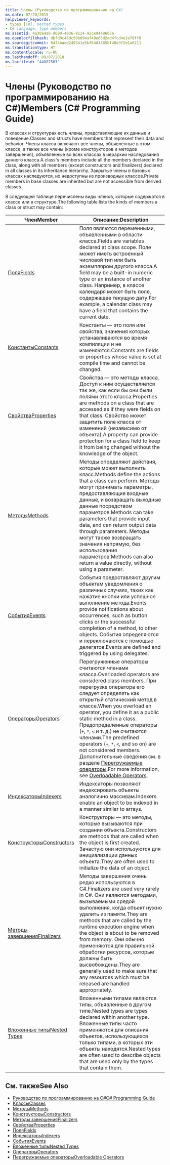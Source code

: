 ```yaml
---
title: Члены (Руководство по программированию на C#)
ms.date: 07/20/2015
helpviewer_keywords:
- types [C#], nested types
- C# language, type members
ms.assetid: 4a30a4ab-d690-4936-9124-92ce9448665a
ms.openlocfilehash: dbfd0c48dc59b094af49e65d2ed4fcd4e2a70ff0
ms.sourcegitcommit: 64f4baed249341e5bf64d1385bf48e3f2e1a0211
ms.translationtype: HT
ms.contentlocale: ru-RU
ms.lasthandoff: 09/07/2018
ms.locfileid: "44087563"
---
```

# <a name="members-c-programming-guide"></a><span data-ttu-id="15427-102">Члены (Руководство по программированию на C#)</span><span class="sxs-lookup"><span data-stu-id="15427-102">Members (C# Programming Guide)</span></span>
<span data-ttu-id="15427-103">В классах и структурах есть члены, представляющие их данные и поведение.</span><span class="sxs-lookup"><span data-stu-id="15427-103">Classes and structs have members that represent their data and behavior.</span></span> <span data-ttu-id="15427-104">Члены класса включают все члены, объявленные в этом классе, а также все члены (кроме конструкторов и методов завершения), объявленные во всех классах в иерархии наследования данного класса.</span><span class="sxs-lookup"><span data-stu-id="15427-104">A class's members include all the members declared in the class, along with all members (except constructors and finalizers) declared in all classes in its inheritance hierarchy.</span></span> <span data-ttu-id="15427-105">Закрытые члены в базовых классах наследуются, но недоступны из производных классов.</span><span class="sxs-lookup"><span data-stu-id="15427-105">Private members in base classes are inherited but are not accessible from derived classes.</span></span>  
  
 <span data-ttu-id="15427-106">В следующей таблице перечислены виды членов, которые содержатся в классе или в структуре.</span><span class="sxs-lookup"><span data-stu-id="15427-106">The following table lists the kinds of members a class or struct may contain:</span></span>  
  
|<span data-ttu-id="15427-107">Член</span><span class="sxs-lookup"><span data-stu-id="15427-107">Member</span></span>|<span data-ttu-id="15427-108">Описание:</span><span class="sxs-lookup"><span data-stu-id="15427-108">Description</span></span>|  
|------------|-----------------|  
|[<span data-ttu-id="15427-109">Поля</span><span class="sxs-lookup"><span data-stu-id="15427-109">Fields</span></span>](../../../csharp/programming-guide/classes-and-structs/fields.md)|<span data-ttu-id="15427-110">Поля являются переменными, объявленными в области класса.</span><span class="sxs-lookup"><span data-stu-id="15427-110">Fields are variables declared at class scope.</span></span> <span data-ttu-id="15427-111">Поле может иметь встроенный числовой тип или быть экземпляром другого класса.</span><span class="sxs-lookup"><span data-stu-id="15427-111">A field may be a built-in numeric type or an instance of another class.</span></span> <span data-ttu-id="15427-112">Например, в классе календаря может быть поле, содержащее текущую дату.</span><span class="sxs-lookup"><span data-stu-id="15427-112">For example, a calendar class may have a field that contains the current date.</span></span>|  
|[<span data-ttu-id="15427-113">Константы</span><span class="sxs-lookup"><span data-stu-id="15427-113">Constants</span></span>](../../../csharp/programming-guide/classes-and-structs/constants.md)|<span data-ttu-id="15427-114">Константы — это поля или свойства, значения которых устанавливаются во время компиляции и не изменяются.</span><span class="sxs-lookup"><span data-stu-id="15427-114">Constants are fields or properties whose value is set at compile time and cannot be changed.</span></span>|  
|[<span data-ttu-id="15427-115">Свойства</span><span class="sxs-lookup"><span data-stu-id="15427-115">Properties</span></span>](../../../csharp/programming-guide/classes-and-structs/properties.md)|<span data-ttu-id="15427-116">Свойства — это методы класса. Доступ к ним осуществляется так же, как если бы они были полями этого класса.</span><span class="sxs-lookup"><span data-stu-id="15427-116">Properties are methods on a class that are accessed as if they were fields on that class.</span></span> <span data-ttu-id="15427-117">Свойство может защитить поле класса от изменений (независимо от объекта).</span><span class="sxs-lookup"><span data-stu-id="15427-117">A property can provide protection for a class field to keep it from being changed without the knowledge of the object.</span></span>|  
|[<span data-ttu-id="15427-118">Методы</span><span class="sxs-lookup"><span data-stu-id="15427-118">Methods</span></span>](../../../csharp/programming-guide/classes-and-structs/methods.md)|<span data-ttu-id="15427-119">Методы определяют действия, которые может выполнить класс.</span><span class="sxs-lookup"><span data-stu-id="15427-119">Methods define the actions that a class can perform.</span></span> <span data-ttu-id="15427-120">Методы могут принимать параметры, предоставляющие входные данные, и возвращать выходные данные посредством параметров.</span><span class="sxs-lookup"><span data-stu-id="15427-120">Methods can take parameters that provide input data, and can return output data through parameters.</span></span> <span data-ttu-id="15427-121">Методы могут также возвращать значения напрямую, без использования параметров.</span><span class="sxs-lookup"><span data-stu-id="15427-121">Methods can also return a value directly, without using a parameter.</span></span>|  
|[<span data-ttu-id="15427-122">События</span><span class="sxs-lookup"><span data-stu-id="15427-122">Events</span></span>](../../../csharp/programming-guide/events/index.md)|<span data-ttu-id="15427-123">События предоставляют другим объектам уведомления о различных случаях, таких как нажатие кнопки или успешное выполнение метода.</span><span class="sxs-lookup"><span data-stu-id="15427-123">Events provide notifications about occurrences, such as button clicks or the successful completion of a method, to other objects.</span></span> <span data-ttu-id="15427-124">События определяются и переключаются с помощью делегатов.</span><span class="sxs-lookup"><span data-stu-id="15427-124">Events are defined and triggered by using delegates.</span></span>|  
|[<span data-ttu-id="15427-125">Операторы</span><span class="sxs-lookup"><span data-stu-id="15427-125">Operators</span></span>](../../../csharp/programming-guide/statements-expressions-operators/operators.md)|<span data-ttu-id="15427-126">Перегруженные операторы считаются членами класса.</span><span class="sxs-lookup"><span data-stu-id="15427-126">Overloaded operators are considered class members.</span></span> <span data-ttu-id="15427-127">При перегрузке оператора его следует определять как открытый статический метод в классе.</span><span class="sxs-lookup"><span data-stu-id="15427-127">When you overload an operator, you define it as a public static method in a class.</span></span> <span data-ttu-id="15427-128">Предопределенные операторы (`+`, `*`, `<` и т. д.) не считаются членами.</span><span class="sxs-lookup"><span data-stu-id="15427-128">The predefined operators (`+`, `*`, `<`, and so on) are not considered members.</span></span> <span data-ttu-id="15427-129">Дополнительные сведения см. в разделе [Перегружаемые операторы](../../../csharp/programming-guide/statements-expressions-operators/overloadable-operators.md).</span><span class="sxs-lookup"><span data-stu-id="15427-129">For more information, see [Overloadable Operators](../../../csharp/programming-guide/statements-expressions-operators/overloadable-operators.md).</span></span>|  
|[<span data-ttu-id="15427-130">Индексаторы</span><span class="sxs-lookup"><span data-stu-id="15427-130">Indexers</span></span>](../../../csharp/programming-guide/indexers/index.md)|<span data-ttu-id="15427-131">Индексаторы позволяют индексировать объекты аналогично массивам.</span><span class="sxs-lookup"><span data-stu-id="15427-131">Indexers enable an object to be indexed in a manner similar to arrays.</span></span>|  
|[<span data-ttu-id="15427-132">Конструкторы</span><span class="sxs-lookup"><span data-stu-id="15427-132">Constructors</span></span>](../../../csharp/programming-guide/classes-and-structs/constructors.md)|<span data-ttu-id="15427-133">Конструкторы — это методы, которые вызываются при создании объекта.</span><span class="sxs-lookup"><span data-stu-id="15427-133">Constructors are methods that are called when the object is first created.</span></span> <span data-ttu-id="15427-134">Зачастую они используются для инициализации данных объекта.</span><span class="sxs-lookup"><span data-stu-id="15427-134">They are often used to initialize the data of an object.</span></span>|  
|[<span data-ttu-id="15427-135">Методы завершения</span><span class="sxs-lookup"><span data-stu-id="15427-135">Finalizers</span></span>](../../../csharp/programming-guide/classes-and-structs/destructors.md)|<span data-ttu-id="15427-136">Методы завершения очень редко используются в C#.</span><span class="sxs-lookup"><span data-stu-id="15427-136">Finalizers are used very rarely in C#.</span></span> <span data-ttu-id="15427-137">Они являются методами, вызываемыми средой выполнения, когда объект нужно удалить из памяти.</span><span class="sxs-lookup"><span data-stu-id="15427-137">They are methods that are called by the runtime execution engine when the object is about to be removed from memory.</span></span> <span data-ttu-id="15427-138">Они обычно применяются для правильной обработки ресурсов, которые должны быть высвобождены.</span><span class="sxs-lookup"><span data-stu-id="15427-138">They are generally used to make sure that any resources which must be released are handled appropriately.</span></span>|  
|[<span data-ttu-id="15427-139">Вложенные типы</span><span class="sxs-lookup"><span data-stu-id="15427-139">Nested Types</span></span>](../../../csharp/programming-guide/classes-and-structs/nested-types.md)|<span data-ttu-id="15427-140">Вложенными типами являются типы, объявленные в другом типе.</span><span class="sxs-lookup"><span data-stu-id="15427-140">Nested types are types declared within another type.</span></span> <span data-ttu-id="15427-141">Вложенные типы часто применяются для описания объектов, использующихся только типами, в которых эти объекты находятся.</span><span class="sxs-lookup"><span data-stu-id="15427-141">Nested types are often used to describe objects that are used only by the types that contain them.</span></span>|  
  
## <a name="see-also"></a><span data-ttu-id="15427-142">См. также</span><span class="sxs-lookup"><span data-stu-id="15427-142">See Also</span></span>

- [<span data-ttu-id="15427-143">Руководство по программированию на C#</span><span class="sxs-lookup"><span data-stu-id="15427-143">C# Programming Guide</span></span>](../../../csharp/programming-guide/index.md)  
- [<span data-ttu-id="15427-144">Классы</span><span class="sxs-lookup"><span data-stu-id="15427-144">Classes</span></span>](../../../csharp/programming-guide/classes-and-structs/classes.md)  
- [<span data-ttu-id="15427-145">Методы</span><span class="sxs-lookup"><span data-stu-id="15427-145">Methods</span></span>](../../../csharp/programming-guide/classes-and-structs/methods.md)  
- [<span data-ttu-id="15427-146">Конструкторы</span><span class="sxs-lookup"><span data-stu-id="15427-146">Constructors</span></span>](../../../csharp/programming-guide/classes-and-structs/constructors.md)  
- [<span data-ttu-id="15427-147">Методы завершения</span><span class="sxs-lookup"><span data-stu-id="15427-147">Finalizers</span></span>](../../../csharp/programming-guide/classes-and-structs/destructors.md)  
- [<span data-ttu-id="15427-148">Свойства</span><span class="sxs-lookup"><span data-stu-id="15427-148">Properties</span></span>](../../../csharp/programming-guide/classes-and-structs/properties.md)  
- [<span data-ttu-id="15427-149">Поля</span><span class="sxs-lookup"><span data-stu-id="15427-149">Fields</span></span>](../../../csharp/programming-guide/classes-and-structs/fields.md)  
- [<span data-ttu-id="15427-150">Индексаторы</span><span class="sxs-lookup"><span data-stu-id="15427-150">Indexers</span></span>](../../../csharp/programming-guide/indexers/index.md)  
- [<span data-ttu-id="15427-151">События</span><span class="sxs-lookup"><span data-stu-id="15427-151">Events</span></span>](../../../csharp/programming-guide/events/index.md)  
- [<span data-ttu-id="15427-152">Вложенные типы</span><span class="sxs-lookup"><span data-stu-id="15427-152">Nested Types</span></span>](../../../csharp/programming-guide/classes-and-structs/nested-types.md)  
- [<span data-ttu-id="15427-153">Операторы</span><span class="sxs-lookup"><span data-stu-id="15427-153">Operators</span></span>](../../../csharp/programming-guide/statements-expressions-operators/operators.md)  
- [<span data-ttu-id="15427-154">Перегружаемые операторы</span><span class="sxs-lookup"><span data-stu-id="15427-154">Overloadable Operators</span></span>](../../../csharp/programming-guide/statements-expressions-operators/overloadable-operators.md)
